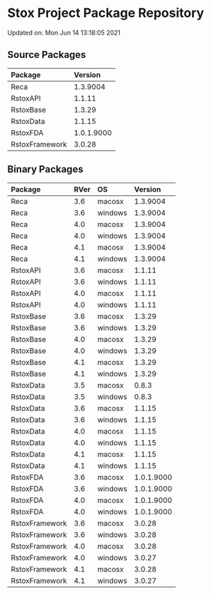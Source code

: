 # Stox Project Package Repository


Updated on: Mon Jun 14 13:18:05 2021
## Source Packages

|Package        |Version    |
|:--------------|:----------|
|Reca           |1.3.9004   |
|RstoxAPI       |1.1.11     |
|RstoxBase      |1.3.29     |
|RstoxData      |1.1.15     |
|RstoxFDA       |1.0.1.9000 |
|RstoxFramework |3.0.28     |

## Binary Packages

|Package        |RVer |OS      |Version    |
|:--------------|:----|:-------|:----------|
|Reca           |3.6  |macosx  |1.3.9004   |
|Reca           |3.6  |windows |1.3.9004   |
|Reca           |4.0  |macosx  |1.3.9004   |
|Reca           |4.0  |windows |1.3.9004   |
|Reca           |4.1  |macosx  |1.3.9004   |
|Reca           |4.1  |windows |1.3.9004   |
|RstoxAPI       |3.6  |macosx  |1.1.11     |
|RstoxAPI       |3.6  |windows |1.1.11     |
|RstoxAPI       |4.0  |macosx  |1.1.11     |
|RstoxAPI       |4.0  |windows |1.1.11     |
|RstoxBase      |3.6  |macosx  |1.3.29     |
|RstoxBase      |3.6  |windows |1.3.29     |
|RstoxBase      |4.0  |macosx  |1.3.29     |
|RstoxBase      |4.0  |windows |1.3.29     |
|RstoxBase      |4.1  |macosx  |1.3.29     |
|RstoxBase      |4.1  |windows |1.3.29     |
|RstoxData      |3.5  |macosx  |0.8.3      |
|RstoxData      |3.5  |windows |0.8.3      |
|RstoxData      |3.6  |macosx  |1.1.15     |
|RstoxData      |3.6  |windows |1.1.15     |
|RstoxData      |4.0  |macosx  |1.1.15     |
|RstoxData      |4.0  |windows |1.1.15     |
|RstoxData      |4.1  |macosx  |1.1.15     |
|RstoxData      |4.1  |windows |1.1.15     |
|RstoxFDA       |3.6  |macosx  |1.0.1.9000 |
|RstoxFDA       |3.6  |windows |1.0.1.9000 |
|RstoxFDA       |4.0  |macosx  |1.0.1.9000 |
|RstoxFDA       |4.0  |windows |1.0.1.9000 |
|RstoxFramework |3.6  |macosx  |3.0.28     |
|RstoxFramework |3.6  |windows |3.0.28     |
|RstoxFramework |4.0  |macosx  |3.0.28     |
|RstoxFramework |4.0  |windows |3.0.27     |
|RstoxFramework |4.1  |macosx  |3.0.28     |
|RstoxFramework |4.1  |windows |3.0.27     |
